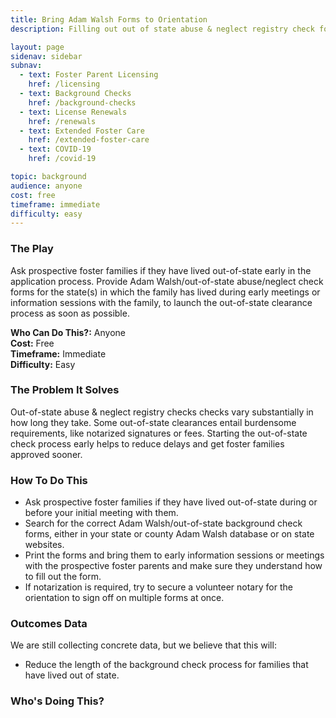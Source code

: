 ```yaml
---
title: Bring Adam Walsh Forms to Orientation
description: Filling out out of state abuse & neglect registry check forms can kick off this lengthy process earlier.

layout: page
sidenav: sidebar
subnav:
  - text: Foster Parent Licensing
    href: /licensing
  - text: Background Checks
    href: /background-checks
  - text: License Renewals
    href: /renewals
  - text: Extended Foster Care
    href: /extended-foster-care
  - text: COVID-19
    href: /covid-19

topic: background
audience: anyone
cost: free
timeframe: immediate
difficulty: easy
---
```



### The Play

Ask prospective foster families if they have lived out-of-state early in the application process. Provide Adam Walsh/out-of-state abuse/neglect check forms for the state(s) in which the family has lived during early meetings or information sessions with the family, to launch the out-of-state clearance process as soon as possible.

**Who Can Do This?:**
Anyone<br />
**Cost:**
Free<br />
**Timeframe:**
Immediate<br />
**Difficulty:**
Easy<br />

### The Problem It Solves

Out-of-state abuse & neglect registry checks checks vary substantially in how long they take. Some out-of-state clearances entail burdensome requirements, like notarized signatures or fees. Starting the out-of-state check process early helps to reduce delays and get foster families approved sooner.

### How To Do This

* Ask prospective foster families if they have lived out-of-state during or before your initial meeting with them. 
* Search for the correct Adam Walsh/out-of-state background check forms, either in your state or county Adam Walsh database or on state websites. 
* Print the forms and bring them to early information sessions or meetings with the prospective foster parents and make sure they understand how to fill out the form. 
* If notarization is required, try to secure a volunteer notary for the orientation to sign off on multiple forms at once.


### Outcomes Data

We are still collecting concrete data, but we believe that this will: 
* Reduce the length of the background check process for families that have lived out of state. 


### Who's Doing This?

